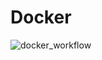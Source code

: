 # Docker

![docker_workflow](https://github.com/FischerRobson/knowledge-base/assets/61335036/efe8467f-8011-4edd-96f8-5b5b3e467b34)
